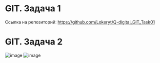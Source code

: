 # GIT. Задача 1
  Ссылка на репозиторий: https://github.com/Lokeryt/Q-digital_GIT_Task01
# GIT. Задача 2
  ![image](https://user-images.githubusercontent.com/84319426/205139658-bfb340bd-3c08-460b-bec6-e3bb1607ab23.png)
  ![image](https://user-images.githubusercontent.com/84319426/205139698-03d630b9-6d48-456e-be93-144d0296ef4f.png)
